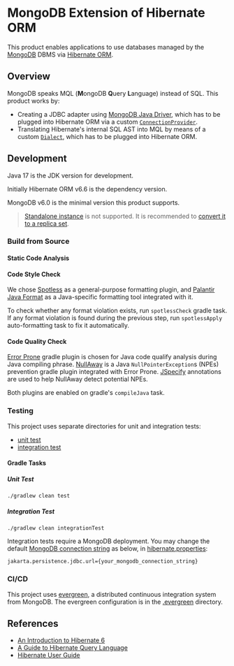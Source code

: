# MongoDB Extension of Hibernate ORM

This product enables applications to use databases managed by the [MongoDB](https://www.mongodb.com/) DBMS
via [Hibernate ORM](https://hibernate.org/orm/).

## Overview

MongoDB speaks MQL (**M**ongoDB **Q**uery **L**anguage) instead of SQL. This product works by:

- Creating a JDBC adapter using [MongoDB Java Driver](https://www.mongodb.com/docs/drivers/java-drivers/),
  which has to be plugged into Hibernate ORM via a custom [`ConnectionProvider`](https://docs.jboss.org/hibernate/orm/6.6/javadocs/org/hibernate/engine/jdbc/connections/spi/ConnectionProvider.html).
- Translating Hibernate's internal SQL AST into MQL by means of a custom [`Dialect`](https://docs.jboss.org/hibernate/orm/6.6/javadocs/org/hibernate/dialect/Dialect.html),
  which has to be plugged into Hibernate ORM.

## Development

Java 17 is the JDK version for development.

Initially Hibernate ORM v6.6 is the dependency version.

MongoDB v6.0 is the minimal version this product supports.

> [Standalone instance](https://www.mongodb.com/docs/manual/reference/glossary/#std-term-standalone) is not supported. It is recommended to [convert it to a replica set](https://www.mongodb.com/docs/manual/tutorial/convert-standalone-to-replica-set/).

### Build from Source

#### Static Code Analysis

#### Code Style Check

We chose [Spotless](https://github.com/diffplug/spotless/tree/main/plugin-gradle) as a general-purpose formatting plugin, and [Palantir Java Format](https://github.com/palantir/palantir-java-format) as a Java-specific formatting tool integrated with it.

To check whether any format violation exists, run `spotlessCheck` gradle task. If any format violation is found during the previous step, run `spotlessApply` auto-formatting task to fix it automatically.

#### Code Quality Check

[Error Prone](https://github.com/tbroyer/gradle-errorprone-plugin) gradle plugin is chosen for Java code qualify analysis during Java compiling phrase. [NullAway](https://github.com/uber/NullAway) is a Java `NullPointerException`s (NPEs) prevention gradle plugin integrated with Error Prone. [JSpecify](https://jspecify.dev) annotations are used to help NullAway detect potential NPEs.

Both plugins are enabled on gradle's `compileJava` task.

### Testing

This project uses separate directories for unit and integration tests:

- [unit test](src/test)
- [integration test](src/integrationTest)

#### Gradle Tasks

##### Unit Test
```console
./gradlew clean test
```

##### Integration Test
```console
./gradlew clean integrationTest
```

Integration tests require a MongoDB deployment. You may change the default [MongoDB connection string](https://www.mongodb.com/docs/manual/reference/connection-string/) as below, in [hibernate.properties](src/integrationTest/resources/hibernate.properties):

```properties
jakarta.persistence.jdbc.url={your_mongodb_connection_string}
```

### CI/CD
This project uses [evergreen](https://github.com/evergreen-ci/evergreen), a distributed continuous integration system from MongoDB. The evergreen configuration is in the [.evergreen](/.evergreen) directory.

## References
- [An Introduction to Hibernate 6](https://docs.jboss.org/hibernate/orm/6.6/introduction/html_single/Hibernate_Introduction.html)
- [A Guide to Hibernate Query Language](https://docs.jboss.org/hibernate/orm/6.6/querylanguage/html_single/Hibernate_Query_Language.html)
- [Hibernate User Guide](https://docs.jboss.org/hibernate/orm/6.6/userguide/html_single/Hibernate_User_Guide.html)